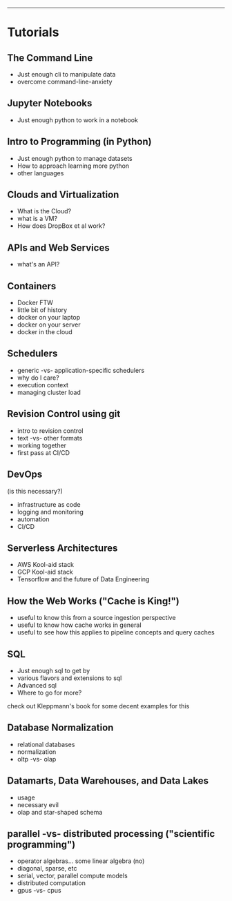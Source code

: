 ---
# Tutorials

## The Command Line

- Just enough cli to manipulate data
- overcome command-line-anxiety


## Jupyter Notebooks

- Just enough python to work in a notebook


## Intro to Programming (in Python)

- Just enough python to manage datasets
- How to approach learning more python
- other languages


## Clouds and Virtualization

- What is the Cloud?
- what is a VM?
- How does DropBox et al work?


## APIs and Web Services

- what's an API?


## Containers

- Docker FTW
- little bit of history
- docker on your laptop
- docker on your server
- docker in the cloud


## Schedulers

- generic -vs- application-specific schedulers
- why do I care?
- execution context
- managing cluster load


## Revision Control using git

- intro to revision control
- text -vs- other formats
- working together
- first pass at CI/CD


## DevOps
(is this necessary?)

- infrastructure as code
- logging and monitoring
- automation
- CI/CD


## Serverless Architectures

- AWS Kool-aid stack
- GCP Kool-aid stack
- Tensorflow and the future of Data Engineering


## How the Web Works ("Cache is King!")

- useful to know this from a source ingestion perspective
- useful to know how cache works in general
- useful to see how this applies to pipeline concepts and query caches


## SQL

- Just enough sql to get by
- various flavors and extensions to sql
- Advanced sql
- Where to go for more?

check out Kleppmann's book for some decent examples for this


## Database Normalization

- relational databases
- normalization
- oltp -vs- olap


## Datamarts, Data Warehouses, and Data Lakes

- usage
- necessary evil
- olap and star-shaped schema


## parallel -vs- distributed processing ("scientific programming")

- operator algebras... some linear algebra (no)
- diagonal, sparse, etc
- serial, vector, parallel compute models
- distributed computation
- gpus -vs- cpus


